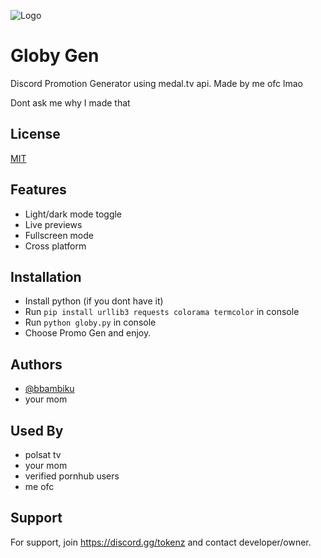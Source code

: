 
![Logo](https://cdn.discordapp.com/icons/988873429929295942/db6e253bcf5cdebdff81f5ae04d3cd4d.png?size=4096)


# Globy Gen

Discord Promotion Generator using medal.tv api.
Made by me ofc lmao

Dont ask me why I made that


## License

[MIT](https://choosealicense.com/licenses/mit/)


## Features

- Light/dark mode toggle
- Live previews
- Fullscreen mode
- Cross platform


## Installation

- Install python (if you dont have it) 
- Run ```pip install urllib3 requests colorama termcolor``` in console
- Run ```python globy.py``` in console
- Choose Promo Gen and enjoy. 
    
## Authors

- [@bbambiku](https://www.github.com/bbambiku)
- your mom


## Used By

- polsat tv
- your mom
- verified pornhub users
- me ofc


## Support

For support, join https://discord.gg/tokenz and contact developer/owner.

